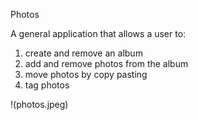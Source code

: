 Photos

A general application that allows a user to:
1. create and remove an album
2. add and remove photos from the album
3. move photos by copy pasting
4. tag photos

!(photos.jpeg)
